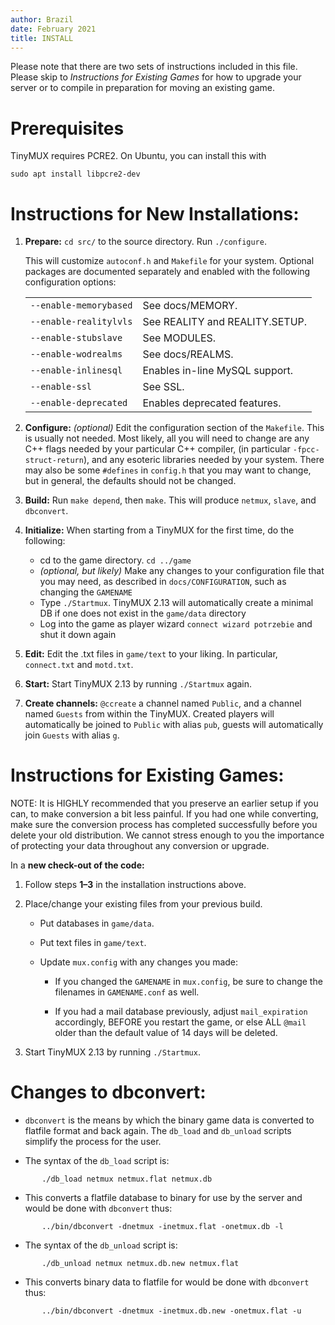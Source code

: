 ```yaml
---
author: Brazil
date: February 2021
title: INSTALL
---
```


Please note that there are two sets of instructions included in this
file.  Please skip to _Instructions for Existing Games_ for how to
upgrade your server or to compile in preparation for moving an existing
game.

# Prerequisites

TinyMUX requires PCRE2. On Ubuntu, you can install this with

    sudo apt install libpcre2-dev

# Instructions for New Installations:

1.  **Prepare:** `cd src/` to the source directory.  Run `./configure`.

    This will customize `autoconf.h` and `Makefile` for your system.
    Optional packages are documented separately and enabled with the
    following configuration options:

      |                        |                                                  |
      |------------------------|--------------------------------------------------|
      | `--enable-memorybased` | See docs/MEMORY.                                 |
      | `--enable-realitylvls` | See REALITY and REALITY.SETUP.                   |
      | `--enable-stubslave`   | See MODULES.                                     |
      | `--enable-wodrealms`   | See docs/REALMS.                                 |
      | `--enable-inlinesql`   | Enables in-line MySQL support.                   |
      | `--enable-ssl`         | See SSL.                                         |
      | `--enable-deprecated`  | Enables deprecated features.                     |

2.  **Configure:** *(optional)* Edit the configuration section of the `Makefile`.  This is usually not
    needed.  Most likely, all you will need to change are any C++ flags
    needed by your particular C++ compiler, (in particular
    `-fpcc-struct-return`), and any esoteric libraries needed by your
    system.  There may also be some `#defines` in `config.h` that you may
    want to change, but in general, the defaults should not be changed.

3.  **Build:** Run `make depend`, then `make`.  This will produce `netmux`, `slave`, and
    `dbconvert`.

4.  **Initialize:** When starting from a TinyMUX for the first time, do the following:

      - cd to the game directory.  `cd ../game`
      - *(optional, but likely)* Make any changes to your configuration file that you may need, as described in `docs/CONFIGURATION`, such as changing the `GAMENAME`
      - Type `./Startmux`.  TinyMUX 2.13 will automatically create a minimal DB
        if one does not exist in the `game/data` directory
      - Log into the game as player wizard `connect wizard potrzebie` and
        shut it down again

5.  **Edit:** Edit the .txt files in `game/text` to your liking.  In particular,
    `connect.txt` and `motd.txt`.

6.  **Start:** Start TinyMUX 2.13 by running `./Startmux` again.

7.  **Create channels:** `@ccreate` a channel named `Public`, and a channel named `Guests`
    from within the TinyMUX.  Created players will automatically be
    joined to `Public` with alias `pub`, guests will automatically join
    `Guests` with alias `g`.

# Instructions for Existing Games:

NOTE: It is HIGHLY recommended that you preserve an earlier setup if you
can, to make conversion a bit less painful.  If you had one while
converting, make sure the conversion process has completed successfully
before you delete your old distribution.  We cannot stress enough to you
the importance of protecting your data throughout any conversion or
upgrade.

In a **new check-out of the code:**

1.  Follow steps **1–3** in the installation instructions above.

2.  Place/change your existing files from your previous build.

    - Put databases in `game/data`.

    - Put text files in `game/text`.

    - Update `mux.config` with any changes you made:

        - If you changed the `GAMENAME` in `mux.config`, be sure to change the
          filenames in `GAMENAME.conf` as well.

        - If you had a mail database previously, adjust `mail_expiration`
          accordingly, BEFORE you restart the game, or else ALL `@mail` older
          than the default value of 14 days will be deleted.

5.  Start TinyMUX 2.13 by running `./Startmux`.


# Changes to dbconvert:

 - `dbconvert` is the means by which the binary game data is converted to
   flatfile format and back again.  The `db_load` and `db_unload` scripts
   simplify the process for the user.

 - The syntax of the `db_load` script is:

```
       ./db_load netmux netmux.flat netmux.db
```

 - This converts a flatfile database to binary for use by the server
   and would be done with `dbconvert` thus:

```
       ../bin/dbconvert -dnetmux -inetmux.flat -onetmux.db -l
```

 - The syntax of the `db_unload` script is:

``` 
       ./db_unload netmux netmux.db.new netmux.flat
```

 - This converts binary data to flatfile for would be done with
   `dbconvert` thus:

```
       ../bin/dbconvert -dnetmux -inetmux.db.new -onetmux.flat -u
```
